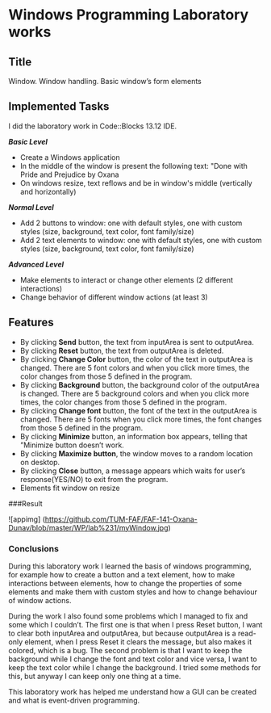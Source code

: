# Windows Programming Laboratory works

## Title
Window. Window handling. Basic window’s form elements

## Implemented Tasks
I did the laboratory work in Code::Blocks 13.12 IDE.

**_Basic Level_**
- Create a Windows application
- In the middle of the window is present the following text: "Done with Pride and Prejudice by Oxana
- On windows resize, text reflows and be in window's middle (vertically and horizontally)

**_Normal Level_**
- Add 2 buttons to window: one with default styles, one with custom styles (size, background, text color, font family/size)
- Add 2 text elements to window: one with default styles, one with custom styles (size, background, text color, font family/size)
    
**_Advanced Level_**
- Make elements to interact or change other elements (2 different interactions)
- Change behavior of different window actions (at least 3)

## Features
- By clicking <b>Send</b> button, the text from inputArea is sent to outputArea. 
- By clicking <b>Reset</b> button, the text from outputArea is deleted. 
- By clicking <b>Change Color</b> button, the color of the text in outputArea is changed. There
are 5 font colors and when you click more times, the color changes from those 5 defined in the
program.
- By clicking <b>Background</b> button, the background color of the outputArea is changed. There
are 5 background colors and when you click more times, the color changes from those 5 defined in
the program. 
- By clicking <b>Change font</b> button, the font of the text in the outputArea is changed. There
are 5 fonts when you click more times, the font changes from those 5 defined in the program.
- By clicking <b>Minimize</b> button, an information box appears, telling that ”Minimize button
doesn’t work. 
- By clicking <b>Maximize button</b>, the window moves to a random location on desktop. 
- By clicking <b>Close</b> button, a message appears which waits for user’s response(YES/NO) to exit
from the program. 
- Elements fit window on resize

###Result

![appimg] (https://github.com/TUM-FAF/FAF-141-Oxana-Dunav/blob/master/WP/lab%231/myWindow.jpg)

### Conclusions
During this laboratory work I learned the basis of windows programming, for example how
to create a button and a text element, how to make interactions between elements, how to change
the properties of some elements and make them with custom styles and how to change behaviour of
window actions.

During the work I also found some problems which I managed to fix and some which I couldn’t. 
The first one is that when I press Reset button, I want to clear both inputArea and outputArea, but because outputArea
is a read-only element, when I press Reset it clears the message, but also makes it colored, which is a bug.
The second problem is that I want to keep the background while I change the font and text color
and vice versa, I want to keep the text color while I change the background. I tried some methods
for this, but anyway I can keep only one thing at a time.

This laboratory work has helped me understand how a GUI can be created and what is event-driven programming.

